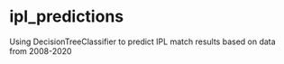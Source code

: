 # ipl_predictions
Using DecisionTreeClassifier to predict IPL match results based on data from 2008-2020

